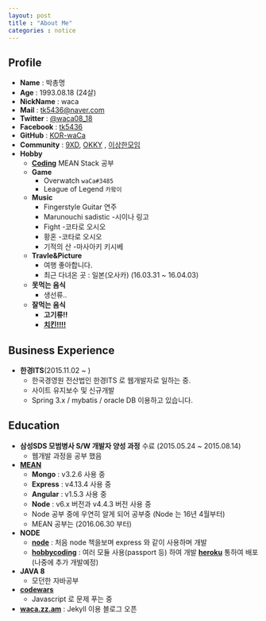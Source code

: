 ```yaml
---
layout: post
title : "About Me"
categories : notice
---
```


## Profile

*   **Name** : 박총명
*   **Age** : 1993.08.18 (24살)
*   **NickName** : waca
*   **Mail** : tk5436@naver.com
*   **Twitter** : [@waca08_18](https://twitter.com/waca08_18)
*   **Facebook** : [tk5436](https://facebook.com/tk5436)
*   **GitHub** : [KOR-waCa](https://github.com/kor-waca)
*   **Community** : [9XD](https://www.facebook.com/groups/1565641083693087/), [OKKY](http://okky.kr) , [이상한모임](https://blog.weirdx.io/about)
*   **Hobby**
    *   [**Coding**](https://github.com/kor-waca/mean) MEAN Stack 공부
    *   **Game**
        *   Overwatch `waCa#3485`
        *   League of Legend `카왘이`
    *   **Music**
        *   Fingerstyle Guitar 연주
        *   Marunouchi sadistic -시이나 링고
        *   Fight -코타로 오시오
        *   황혼 -코타로 오시오
        *   기적의 산 -마사아키 키시베
    *   **Travle&Picture**
        *   여행 좋아합니다.
        *   최근 다녀온 곳 : 일본(오사카) (16.03.31 ~ 16.04.03)
    *   **못먹는 음식**
        *   생선류..
    *   **잘먹는 음식**
        *   **고기류!!**
        *   [**치킨!!!!**](https://namu.wiki/w/%EC%B9%98%ED%82%A8)

## Business Experience

*   **한경ITS**(2015.11.02 ~ )
    *   한국경영원 전산법인 한경ITS 로 웹개발자로 일하는 중.
    *   사이트 유지보수 및 신규개발
    *   Spring 3.x / mybatis / oracle DB 이용하고 있습니다.

## Education

*   **삼성SDS 모범병사 S/W 개발자 양성 과정** 수료 (2015.05.24 ~ 2015.08.14)
    *   웹개발 과정을 공부 했음
*   [**MEAN**](https://github.com/kor-waca/mean)
    *   **Mongo** : v3.2.6 사용 중
    *   **Express** : v4.13.4 사용 중
    *   **Angular** : v1.5.3 사용 중
    *   **Node** : v6.x 버전과 v4.4.3 버전 사용 중
    *   Node 공부 중에 우연히 알게 되어 공부중 (Node 는 16년 4월부터)
    *   MEAN 공부는 (2016.06.30 부터)
*   **NODE**
    *   [**node**](https://github.com/kor-waca/node) : 처음 node 책을보며 express 와 같이 사용하며 개발
    *   [**hobbycoding**](https://github.com/kor-waca/hobbyCoding) : 여러 모듈 사용(passport 등) 하여 개발 [**heroku**](https://waca.herokuapp.com) 통하여 배포 (나중에 추가 개발예정)
*   **JAVA 8**
    *   모던한 자바공부
*   [**codewars**](http://www.codewars.com/)
    *   Javascript 로 문제 푸는 중
*   [**waca.zz.am**](https://github.com/kor-waca/kor-waca.github.io) : Jekyll 이용 블로그 오픈
